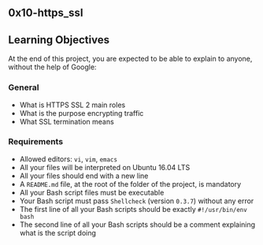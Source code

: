 ## 0x10-https_ssl
## Learning Objectives
At the end of this project, you are expected to be able to explain to anyone, without the help of Google:

### General
* What is HTTPS SSL 2 main roles
* What is the purpose encrypting traffic
* What SSL termination means

### Requirements
* Allowed editors: `vi`, `vim`, `emacs`
* All your files will be interpreted on Ubuntu 16.04 LTS
* All your files should end with a new line
* A `README.md` file, at the root of the folder of the project, is mandatory
* All your Bash script files must be executable
* Your Bash script must pass `Shellcheck` (version `0.3.7`) without any error
* The first line of all your Bash scripts should be exactly `#!/usr/bin/env bash`
* The second line of all your Bash scripts should be a comment explaining what is the script doing
